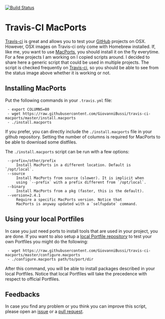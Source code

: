 [![Build Status](https://travis-ci.org/GiovanniBussi/travis-ci-macports.svg?branch=master)](https://travis-ci.org/GiovanniBussi/travis-ci-macports)

# Travis-CI MacPorts

[Travis-ci](https://travis-ci.org) is great and allows you to test your [GitHub](https://github.com) projects on OSX.
However, OSX images on Travis-ci only come with Homebrew installed.
If, like me, you want to use [MacPorts](https://www.macports.org/),
you should install it on the fly everytime.
For a few projects I am working on I copied scripts around.
I decided to share here a generic script that could be used in multiple projects.
The script is checked frequently on [Travis-ci](https://travis-ci.org/GiovanniBussi/travis-ci-macports),
so you should be able to see from the status image above whether it is working or not.

Installing MacPorts
-------------------

Put the following commands in your `.travis.yml` file:

     - export COLUMNS=80
     - wget https://raw.githubusercontent.com/GiovanniBussi/travis-ci-macports/master/install.macports
     - ./install.macports

If you prefer, you can directly include the `./install.macports` file in your github repository.
Setting the number of columns is required for MacPorts to
be able to download some distfiles.

The `./install.macports` script can  be run with a few options:

     --prefix=/other/prefix
         Install MacPorts in a different location. Default is `/opt/local`.
     --source
         Install MacPorts from source (slower). It is implicit when
         using `--prefix` with a prefix different from `/opt/local`.
     --binary
         Install MacPorts from a pkg (faster, this is the default).
     --version=2.4.1
         Require a specific MacPorts version. Notice that
         MacPorts is anyway updated with a `selfupdate` command.

Using your local Portfiles
-------------------------------

In case you just need ports to install tools that are used in your project,
you are done. If you want to also setup a 
[local Portfile repository](https://guide.macports.org/chunked/development.local-repositories.html) to test your own Portfiles you might do the following:

     - wget https://raw.githubusercontent.com/GiovanniBussi/travis-ci-macports/master/configure.macports
     - ./configure.macports path/to/port/dir

After this command, you will be able to install packages described in your local Portfiles.
Notice that local Portfiles will take the precedence with respect to official Portfiles.

Feedbacks
---------

In case you find any problem or you think you can improve this script, please open an
[issue](https://github.com/GiovanniBussi/travis-ci-macports/issues/new)
or a [pull request](https://github.com/GiovanniBussi/travis-ci-macports/pulls).



